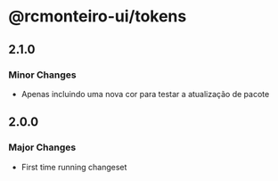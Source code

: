 # @rcmonteiro-ui/tokens

## 2.1.0

### Minor Changes

- Apenas incluindo uma nova cor para testar a atualização de pacote

## 2.0.0

### Major Changes

- First time running changeset
